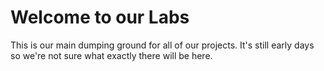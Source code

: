 # Welcome to our Labs

This is our main dumping ground for all of our projects. It's still early days so we're not sure what exactly there will be here.
